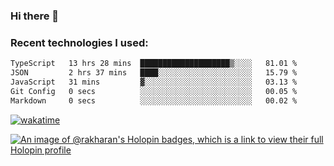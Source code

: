 ### Hi there 👋

### Recent technologies I used:
<!--START_SECTION:waka-->

```txt
TypeScript   13 hrs 28 mins  ████████████████████▒░░░░   81.01 %
JSON         2 hrs 37 mins   ████░░░░░░░░░░░░░░░░░░░░░   15.79 %
JavaScript   31 mins         ▓░░░░░░░░░░░░░░░░░░░░░░░░   03.13 %
Git Config   0 secs          ░░░░░░░░░░░░░░░░░░░░░░░░░   00.05 %
Markdown     0 secs          ░░░░░░░░░░░░░░░░░░░░░░░░░   00.02 %
```

<!--END_SECTION:waka-->
[![wakatime](https://wakatime.com/badge/user/fe50d444-0cee-4d14-a0b3-b9e8509eb4d0.svg)](https://wakatime.com/@fe50d444-0cee-4d14-a0b3-b9e8509eb4d0)

[![An image of @rakharan's Holopin badges, which is a link to view their full Holopin profile](https://holopin.me/rakharan)](https://holopin.io/@rakharan)
